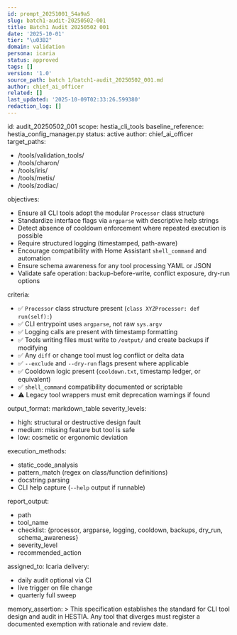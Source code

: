 ```yaml
---
id: prompt_20251001_54a9a5
slug: batch1-audit-20250502-001
title: Batch1 Audit 20250502 001
date: '2025-10-01'
tier: "\u03B2"
domain: validation
persona: icaria
status: approved
tags: []
version: '1.0'
source_path: batch 1/batch1-audit_20250502_001.md
author: chief_ai_officer
related: []
last_updated: '2025-10-09T02:33:26.599380'
redaction_log: []
---
```


id: audit_20250502_001
scope: hestia_cli_tools
baseline_reference: hestia_config_manager.py
status: active
author: chief_ai_officer
target_paths:
  - /tools/validation_tools/
  - /tools/charon/
  - /tools/iris/
  - /tools/metis/
  - /tools/zodiac/

objectives:
  - Ensure all CLI tools adopt the modular `Processor` class structure
  - Standardize interface flags via `argparse` with descriptive help strings
  - Detect absence of cooldown enforcement where repeated execution is possible
  - Require structured logging (timestamped, path-aware)
  - Encourage compatibility with Home Assistant `shell_command` and automation
  - Ensure schema awareness for any tool processing YAML or JSON
  - Validate safe operation: backup-before-write, conflict exposure, dry-run options

criteria:
  - ✅ `Processor` class structure present (`class XYZProcessor: def run(self):`)
  - ✅ CLI entrypoint uses `argparse`, not raw `sys.argv`
  - ✅ Logging calls are present with timestamp formatting
  - ✅ Tools writing files must write to `/output/` and create backups if modifying
  - ✅ Any `diff` or change tool must log conflict or delta data
  - ✅ `--exclude` and `--dry-run` flags present where applicable
  - ✅ Cooldown logic present (`cooldown.txt`, timestamp ledger, or equivalent)
  - ✅ `shell_command` compatibility documented or scriptable
  - ⚠️ Legacy tool wrappers must emit deprecation warnings if found

output_format: markdown_table
severity_levels:
  - high: structural or destructive design fault
  - medium: missing feature but tool is safe
  - low: cosmetic or ergonomic deviation

execution_methods:
  - static_code_analysis
  - pattern_match (regex on class/function definitions)
  - docstring parsing
  - CLI help capture (`--help` output if runnable)

report_output:
  - path
  - tool_name
  - checklist: {processor, argparse, logging, cooldown, backups, dry_run, schema_awareness}
  - severity_level
  - recommended_action

assigned_to: Icaria
delivery:
  - daily audit optional via CI
  - live trigger on file change
  - quarterly full sweep

memory_assertion: >
  This specification establishes the standard for CLI tool design and audit in HESTIA. Any tool that diverges must register a documented exemption with rationale and review date.

